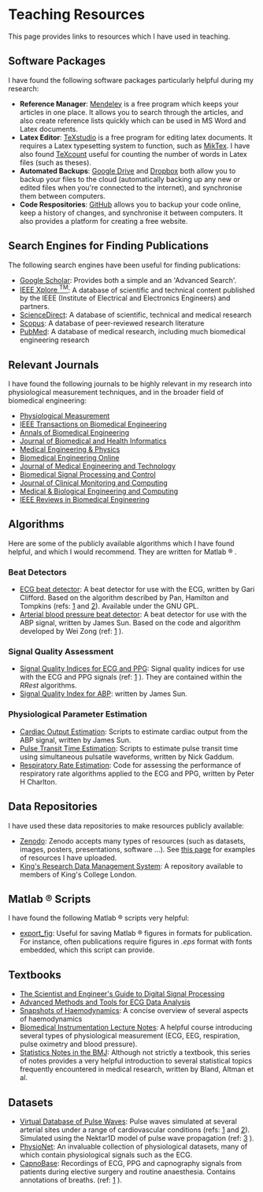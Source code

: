 # Teaching Resources

This page provides links to resources which I have used in teaching.

## Software Packages

I have found the following software packages particularly helpful during my research:

* **Reference Manager**: [Mendeley](https://www.mendeley.com/) is a free program which keeps your articles in one place. It allows you to search through the articles, and also create reference lists quickly which can be used in MS Word and Latex documents.
* **Latex Editor**: [TeXstudio](http://www.texstudio.org/) is a free program for editing latex documents. It requires a Latex typesetting system to function, such as [MikTex](https://miktex.org/). I have also found [TeXcount](https://www.ctan.org/tex-archive/support/texcount) useful for counting the number of words in Latex files (such as theses).
* **Automated Backups**: [Google Drive](https://www.google.com/drive/) and [Dropbox](https://www.dropbox.com/) both allow you to backup your files to the cloud (automatically backing up any new or edited files when you're connected to the internet), and synchronise them between computers.
* **Code Respositories**: [GitHub](https://github.com/) allows you to backup your code online, keep a history of changes, and synchronise it between computers. It also provides a platform for creating a free website.

## Search Engines for Finding Publications

The following search engines have been useful for finding publications:

* [Google Scholar](https://scholar.google.co.uk/): Provides both a simple and an 'Advanced Search'.
* [IEEE Xplore <sup>TM</sup>](http://ieeexplore.ieee.org/): A database of scientific and technical content published by the IEEE (Institute of Electrical and Electronics Engineers) and partners.
* [ScienceDirect](http://www.sciencedirect.com/): A database of scientific, technical and medical research
* [Scopus](https://www.scopus.com/): A database of peer-reviewed research literature
* [PubMed](https://www.ncbi.nlm.nih.gov/pubmed/): A database of medical research, including much biomedical engineering research

## Relevant Journals

I have found the following journals to be highly relevant in my research into physiological measurement techniques, and in the broader field of biomedical engineering:

* [Physiological Measurement](http://iopscience.iop.org/journal/0967-3334/)
* [IEEE Transactions on Biomedical Engineering](http://ieeexplore.ieee.org/xpl/RecentIssue.jsp?punumber=10/)
* [Annals of Biomedical Engineering](http://www.springer.com/biomed/journal/10439)
* [Journal of Biomedical and Health Informatics](http://ieeexplore.ieee.org/xpl/RecentIssue.jsp?punumber=6221020)
* [Medical Engineering & Physics](https://www.journals.elsevier.com/medical-engineering-and-physics)
* [Biomedical Engineering Online](https://biomedical-engineering-online.biomedcentral.com/)
* [Journal of Medical Engineering and Technology](http://www.tandfonline.com/loi/ijmt20)
* [Biomedical Signal Processing and Control](https://www.journals.elsevier.com/biomedical-signal-processing-and-control/)
* [Journal of Clinical Monitoring and Computing](http://www.springer.com/medicine/anesthesiology/journal/10877)
* [Medical & Biological Engineering and Computing](https://link.springer.com/journal/11517)
* [IEEE Reviews in Biomedical Engineering](http://ieeexplore.ieee.org/xpl/RecentIssue.jsp?punumber=4664312/)

## Algorithms

Here are some of the publicly available algorithms which I have found helpful, and which I would recommend. They are written for Matlab &reg; .

### Beat Detectors

* [ECG beat detector](http://www.mit.edu/~gari/CODE/ECGtools/ecgBag/rpeakdetect.m): A beat detector for use with the ECG, written by Gari Clifford. Based on the algorithm described by Pan, Hamilton and Tompkins (refs: [1](http://doi.org/10.1109/TBME.1985.325532) and [2](http://doi.org/10.1109/TBME.1986.325695)). Available under the GNU GPL.
* [Arterial blood pressure beat detector](https://www.physionet.org/physiotools/cardiac-output/code/2analyze/wabp.m): A beat detector for use with the ABP signal, written by James Sun. Based on the code and algorithm developed by Wei Zong (ref: [1](http://doi.org/10.1109/CIC.2003.1291140) ).

### Signal Quality Assessment

* [Signal Quality Indices for ECG and PPG](http://peterhcharlton.github.io/RRest/algorithms.html): Signal quality indices for use with the ECG and PPG signals (ref: [1](https://doi.org/10.1109/JBHI.2014.2338351) ). They are contained within the *RRest* algorithms.
* [Signal Quality Index for ABP](https://www.physionet.org/physiotools/cardiac-output/code/2analyze/jSQI.m): written by James Sun.

### Physiological Parameter Estimation

* [Cardiac Output Estimation](https://www.physionet.org/physiotools/cardiac-output/): Scripts to estimate cardiac output from the ABP signal, written by James Sun.
* [Pulse Transit Time Estimation](http://uk.mathworks.com/matlabcentral/fileexchange/37746-ttalgorithm): Scripts to estimate pulse transit time using simultaneous pulsatile waveforms, written by Nick Gaddum.
* [Respiratory Rate Estimation](http://peterhcharlton.github.io/RRest/algorithms.html): Code for assessing the performance of respiratory rate algorithms applied to the ECG and PPG, written by Peter H Charlton.


## Data Repositories

I have used these data repositories to make resources publicly available:

* [Zenodo](https://zenodo.org/): Zenodo accepts many types of resources (such as datasets, images, posters, presentations, software ...). See [this page](https://zenodo.org/search?page=1&size=20&q=%22peter%20h%20charlton%22) for examples of resources I have uploaded.
* [King's Research Data Management System](https://www.kcl.ac.uk/library/researchsupport/research-data-management/Preserve-and-Share/Deposit-your-data-with-Kings3.aspx): A repository available to members of King's College London.

## Matlab &reg; Scripts

I have found the following Matlab &reg; scripts very helpful:

* [export_fig](https://uk.mathworks.com/matlabcentral/fileexchange/23629-export-fig): Useful for saving Matlab &reg; figures in formats for publication. For instance, often publications require figures in *.eps* format with fonts embedded, which this script can provide.

## Textbooks

* [The Scientist and Engineer's Guide to Digital Signal Processing](http://www.dspguide.com/)
* [Advanced Methods and Tools for ECG Data Analysis](http://www.robots.ox.ac.uk/~gari/ecgbook.html)
* [Snapshots of Haemodynamics](https://doi.org/10.1007/978-1-4419-6363-5): A concise overview of several aspects of haemodynamics
* [Biomedical Instrumentation Lecture Notes](https://www.robots.ox.ac.uk/~neil/teaching/lectures/med_elec/): A helpful course introducing several types of physiological measurement (ECG, EEG, respiration, pulse oximetry and blood pressure).
* [Statistics Notes in the BMJ](https://www-users.york.ac.uk/~mb55/pubs/pbstnote.htm): Although not strictly a textbook, this series of notes provides a very helpful introduction to several statistical topics frequently encountered in medical research, written by Bland, Altman et al.

## Datasets

* [Virtual Database of Pulse Waves](http://haemod.uk/virtual-database): Pulse waves simulated at several arterial sites under a range of cardiovascular conditions (refs: [1](http://doi.org/10.1152/ajpheart.00175.2015) and [2](https://doi.org/10.1016/j.jbiomech.2016.11.001)). Simulated using the Nektar1D model of pulse wave propagation (ref: [3](https://www.researchgate.net/profile/Jordi_Alastruey/publication/256009078_Arterial_pulse_wave_haemodynamics/links/00b7d52164d5dd7b3c000000/Arterial-pulse-wave-haemodynamics.pdf) ).
* [PhysioNet](https://physionet.org/): An invaluable collection of physiological datasets, many of which contain physiological signals such as the ECG.
* [CapnoBase](http://www.capnobase.org/database/pulse-oximeter-ieee-tbme-benchmark/): Recordings of ECG, PPG and capnography signals from patients during elective surgery and routine anaesthesia. Contains annotations of breaths. (ref: [1](10.1109/TBME.2013.2246160) ).
